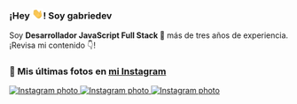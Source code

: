 <h3>¡Hey <img src="https://raw.githubusercontent.com/ABSphreak/ABSphreak/master/gifs/Hi.gif" width="20px" decondig="async">! Soy gabriedev</h3>

<p>Soy <strong>Desarrollador JavaScript Full Stack 🚀</strong> más de tres años de experiencia.<br />¡Revisa mi contenido 👇!</p>

### 📸 Mis últimas fotos en [mi Instagram](https://instagram.com/gabrie.dev)


<a href='https://instagram.com/p/CxTmOF6vN8M' target='_blank'>
  <img width='20%' src='https://scontent-mia3-2.cdninstagram.com/v/t51.2885-15/378565944_323878180141713_8920720304536029091_n.jpg?stp=dst-jpg_e15&_nc_ht=scontent-mia3-2.cdninstagram.com&_nc_cat=109&_nc_ohc=BG_6C9zLwj0AX-M2R9z&edm=APU89FABAAAA&ccb=7-5&oh=00_AfB-KqymXMoGD3nURN1uwsPdK8CpsU6ZHyUU6wDOvvSDTw&oe=6516C158&_nc_sid=bc0c2c' alt='Instagram photo' />
</a>
<a href='https://instagram.com/p/CxLlYVlupp3' target='_blank'>
  <img width='20%' src='https://scontent-mia3-1.cdninstagram.com/v/t51.2885-15/377997579_196784406648750_7872949112471886655_n.webp?stp=dst-jpg_e35&_nc_ht=scontent-mia3-1.cdninstagram.com&_nc_cat=106&_nc_ohc=RAtVg1c7lhcAX-XohoR&edm=APU89FABAAAA&ccb=7-5&oh=00_AfD5PoOD8aTWh-A7c2VSl3Vlra1UnHf61x5vGCn7FdauMA&oe=65162C5B&_nc_sid=bc0c2c' alt='Instagram photo' />
</a>
<a href='https://instagram.com/p/CxIn_Irugo4' target='_blank'>
  <img width='20%' src='https://scontent-mia3-1.cdninstagram.com/v/t51.2885-15/376780815_821779196307492_4053583912414574279_n.jpg?stp=dst-jpg_e15&_nc_ht=scontent-mia3-1.cdninstagram.com&_nc_cat=100&_nc_ohc=OOKMj-fMdD4AX-hqgIY&edm=APU89FABAAAA&ccb=7-5&oh=00_AfBfoVLMJ_NKC5P1tJNJ0x5LJx-leA17c-37oSVsPzVDOw&oe=6516F903&_nc_sid=bc0c2c' alt='Instagram photo' />
</a>
